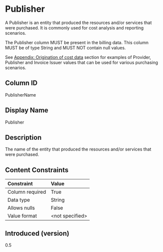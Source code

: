 # Publisher

A Publisher is an entity that produced the resources and/or services that were purchased. It is commonly used for cost
analysis and reporting scenarios.

The Publisher column MUST be present in the billing data. This column MUST be of type String and MUST NOT contain null
values.

See [Appendix: Origination of cost data](#originationofcostdata) section for examples of Provider, Publisher and
Invoice Issuer values that can be used for various purchasing scenarios.

## Column ID

PublisherName

## Display Name

Publisher

## Description

The name of the entity that produced the resources and/or services that were purchased.

## Content Constraints

| Constraint      | Value           |
|:----------------|:----------------|
| Column required | True            |
| Data type       | String          |
| Allows nulls    | False           |
| Value format    | \<not specified> |

## Introduced (version)

0.5
